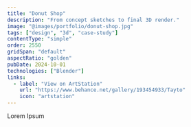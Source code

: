 ```yaml
---
title: "Donut Shop"
description: "From concept sketches to final 3D render."
image: "@images/portfolio/donut-shop.jpg"
tags: ["design", "3d", "case-study"]
contentType: "simple"
order: 2550
gridSpan: "default"
aspectRatio: "golden"
pubDate: 2024-10-01
technologies: ["Blender"]
links:
  - label: "View on ArtStation"
    url: "https://www.behance.net/gallery/193454933/Tayto"
    icon: "artstation"
---
```


Lorem Ipsum 